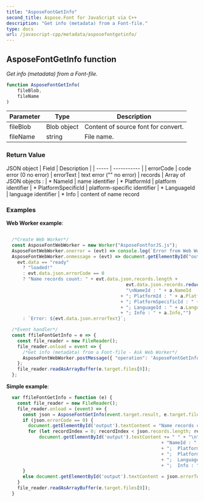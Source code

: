 ```yaml
---
title: "AsposeFontGetInfo"
second_title: Aspose.Font for JavaScript via C++
description: "Get info (metadata) from a Font-file."
type: docs
url: /javascript-cpp/metadata/asposefontgetinfo/
---
```

## AsposeFontGetInfo function

_Get info (metadata) from a Font-file._

```js
function AsposeFontGetInfo(
    fileBlob,
    fileName
)
```

| Parameter | Type | Description |
| --------- | ---- | ----------- |
| fileBlob | Blob object | Content of source font for convert. |
| fileName | string | File name. |

### Return Value

JSON object 
| Field | Description |
| ----- | ----------- |
| errorCode | code error (0 no error)
| errorText | text error ("" no error)
| records | Array of JSON objects :
| * NameId | name identifier
| * PlatformId | platform identifier
| * PlatformSpecificId | platform-specific identifier
| * LanguageId | language identifier
| * Info | content of name record

### Examples

**Web Worker example**:
```js

  /*Create Web Worker*/
  const AsposeFontWebWorker = new Worker("AsposeFontforJS.js");
  AsposeFontWebWorker.onerror = (evt) => console.log(`Error from Web Worker: ${evt.message}`);
  AsposeFontWebWorker.onmessage = (evt) => document.getElementById("output").textContent =
    evt.data == "ready"
      ? "loaded!"
      : evt.data.json.errorCode == 0
      ? "Name records count: " + evt.data.json.records.length + 
                                            evt.data.json.records.reduce((ret, a) => ret +
                                            "\nNameId : " + a.NameId
                                          + "; PlatformId : " + a.PlatformId
                                          + "; PlatformSpecificId : " + a.PlatformSpecificId
                                          + "; LanguageId : " + a.LanguageId
                                          + "; Info : " + a.Info,"")
      : `Error: ${evt.data.json.errorText}`;

  /*Event handler*/
  const ffileFontGetInfo = e => {
    const file_reader = new FileReader();
    file_reader.onload = event => {
      /*Get info (metadata) from a Font-file - Ask Web Worker*/
      AsposeFontWebWorker.postMessage({ "operation": 'AsposeFontGetInfo', "params": [event.target.result, e.target.files[0].name] }, [event.target.result]);
    };
    file_reader.readAsArrayBuffer(e.target.files[0]);
  };
```
**Simple example**:
```js
  var ffileFontGetInfo = function (e) {
    const file_reader = new FileReader();
    file_reader.onload = (event) => {
      const json = AsposeFontGetInfo(event.target.result, e.target.files[0].name);
      if (json.errorCode == 0) {
        document.getElementById('output').textContent = "Name records count: " + json.records.length;
        for (let recordIndex = 0; recordIndex < json.records.length; recordIndex++) 
			document.getElementById('output').textContent += " " + "\n"
                                                         + "NameId : " + json.records[recordIndex].NameId
                                                         + ";  PlatformId : " + json.records[recordIndex].PlatformId
                                                         + ";  PlatformSpecificId : " + json.records[recordIndex].PlatformSpecificId
                                                         + ";  LanguageId : " + json.records[recordIndex].LanguageId
                                                         + ";  Info : " + json.records[recordIndex].Info;
      }
      else document.getElementById('output').textContent = json.errorText;
    }
    file_reader.readAsArrayBuffer(e.target.files[0]);
  }
```

